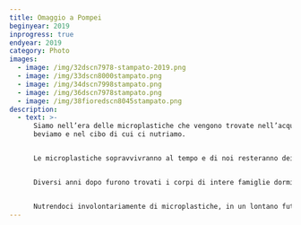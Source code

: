 ```yaml
---
title: Omaggio a Pompei
beginyear: 2019
inprogress: true
endyear: 2019
category: Photo
images:
  - image: /img/32dscn7978-stampato-2019.png
  - image: /img/33dscn8000stampato.png
  - image: /img/34dscn7998stampato.png
  - image: /img/36dscn7978stampato.png
  - image: /img/38fioredscn8045stampato.png
description:
  - text: >-
      Siamo nell’era delle microplastiche che vengono trovate nell’acqua che
      beviamo e nel cibo di cui ci nutriamo.


      Le microplastiche sopravvivranno al tempo e di noi resteranno dei calchi di plastica, questo pensiero mi ha riportato alla memoria l’eruzione del Vesuvio del 79 d.C. che prese alla sprovvista gli abitanti di Pompei.


      Diversi anni dopo furono trovati i corpi di intere famiglie dormienti ricoperti da uno spesso strato di pomice e cenere.


      Nutrendoci involontariamente di microplastiche, in un lontano futuro ciò che rimarrà di noi saranno dei calchi di plastica come i calchi degli abitanti di Pompei furono trovati migliaia di anni dopo.
---
```

